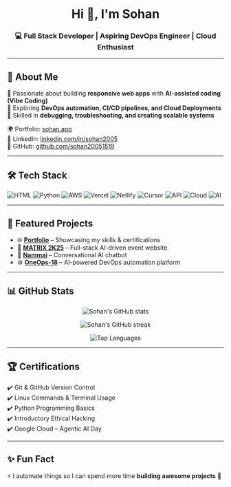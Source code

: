<h1 align="center">Hi 👋, I'm Sohan</h1>
<h3 align="center">💻 Full Stack Developer | Aspiring DevOps Engineer | Cloud Enthusiast</h3>

---

## 🚀 About Me  
🔹 Passionate about building **responsive web apps** with **AI-assisted coding (Vibe Coding)**  
🔹 Exploring **DevOps automation, CI/CD pipelines, and Cloud Deployments**  
🔹 Skilled in **debugging, troubleshooting, and creating scalable systems**  

🌍 Portfolio: [sohan.app](https://sohan.app)  
💼 LinkedIn: [linkedin.com/in/sohan2005](https://linkedin.com/in/sohan2005)  
📂 GitHub: [github.com/sohan20051519](https://github.com/sohan20051519)  

---

## 🛠️ Tech Stack
![HTML](https://img.shields.io/badge/-HTML5-E34F26?logo=html5&logoColor=fff&style=for-the-badge)
![Python](https://img.shields.io/badge/-Python-3776AB?logo=python&logoColor=fff&style=for-the-badge)
![AWS](https://img.shields.io/badge/-AWS-232F3E?logo=amazonaws&logoColor=fff&style=for-the-badge)
![Vercel](https://img.shields.io/badge/-Vercel-000000?logo=vercel&logoColor=fff&style=for-the-badge)
![Netlify](https://img.shields.io/badge/-Netlify-00C7B7?logo=netlify&logoColor=fff&style=for-the-badge)
![Cursor](https://img.shields.io/badge/-Cursor-4285F4?logo=cursor&logoColor=fff&style=for-the-badge)
![API](https://img.shields.io/badge/-API-FF6C37?logo=fastapi&logoColor=fff&style=for-the-badge)
![Cloud](https://img.shields.io/badge/-Cloud-1DA1F2?logo=icloud&logoColor=fff&style=for-the-badge)
![AI](https://img.shields.io/badge/-AI-8A2BE2?logo=openai&logoColor=fff&style=for-the-badge)

---

## 🌟 Featured Projects
- 🌐 [**Portfolio**](https://sohan.app) – Showcasing my skills & certifications  
- 🎯 [**MATRIX 2K25**](https://klematrix2k25.in) – Full-stack AI-driven event website  
- 🤖 [**Nammai**](https://nammai.live) – Conversational AI chatbot  
- ⚙️ [**OneOps-18**](https://oneops-18.vercel.app) – AI-powered DevOps automation platform  

---

## 📊 GitHub Stats
<p align="center">
  <img src="https://github-readme-stats.vercel.app/api?username=sohan20051519&show_icons=true&theme=radical" alt="Sohan's GitHub stats" />
</p>

<p align="center">
  <img src="https://github-readme-streak-stats.herokuapp.com/?user=sohan20051519&theme=radical" alt="Sohan's GitHub streak" />
</p>

<p align="center">
  <img src="https://github-readme-stats.vercel.app/api/top-langs/?username=sohan20051519&layout=compact&theme=radical" alt="Top Languages" />
</p>

---

## 🏆 Certifications
✔️ Git & GitHub Version Control  
✔️ Linux Commands & Terminal Usage  
✔️ Python Programming Basics  
✔️ Introductory Ethical Hacking  
✔️ Google Cloud – Agentic AI Day  

---

## ✨ Fun Fact
⚡ I automate things so I can spend more time **building awesome projects** 🚀  
